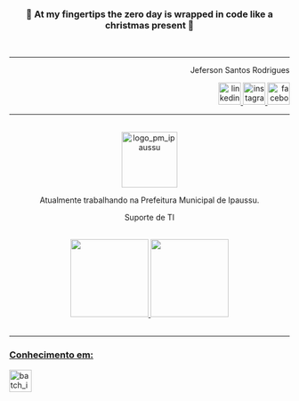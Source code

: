 <div align="center">

### 👹 At my fingertips the zero day is wrapped in code like a christmas present 👹 ###

</div>

<br>
<hr>


<div align="right">
  <p>Jeferson Santos Rodrigues</p>
  <a href="https://www.linkedin.com/in/contaprofissional/" target="_blank">
    <img width="40px" src="https://img.icons8.com/fluency/256/linkedin.png" alt="linkedin_icon">
  </a>
  <a href="https://www.instagram.com/jeferson_srd/" target="_blank">
    <img width="40px" src="https://img.icons8.com/3d-fluency/256/instagram-new.png" alt="instagram_icon">
  </a>
  <a href="https://www.facebook.com/profile.php?id=100008085399946" target="_blank">
    <img width="40px" src="https://img.icons8.com/color/256/facebook.png" alt="facebook_icon">
  </a>
</div>

<hr>
<br>

<div align="center">
  <img width="100px" src="https://otimize-edoc.s3.amazonaws.com/edoc_1475/logo_ipaussu.png?v=1668443774" alt="logo_pm_ipaussu">
  <p>Atualmente trabalhando na Prefeitura Municipal de Ipaussu.</p>
  <p>Suporte de TI</p>
</div>

<br>

<div align="center">
  <a href="https://github.com/JefersonSR">
  <img height="140em" src="https://github-readme-stats.vercel.app/api?username=JefersonSR&show_icons=true&theme=dracula&include_all_commits=true&count_private=true"/>
  <img height="140em" src="https://github-readme-stats.vercel.app/api/top-langs/?username=JefersonSR&layout=compact&langs_count=16&theme=dracula"/>
</div>

<br>
<hr>

<div>
  <h3>Conhecimento em:</h3>
  <img width="40px" src="https://cdn-icons-png.flaticon.com/512/5136/5136972.png" alt="batch_icon">
  <!---
  <img width="40px" src="" alt="">
  --->
